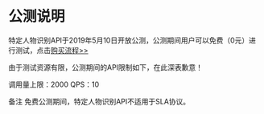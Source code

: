 # 公测说明

特定人物识别API于2019年5月10日开放公测，公测期间用户可以免费（0元）进行测试，点击[购买流程>>](../Pricing/Purchase-Process.md)

由于测试资源有限，公测期间的API限制如下，在此深表歉意！

调用量上限：2000 
QPS：10

备注
免费公测期间，特定人物识别API不适用于SLA协议。

